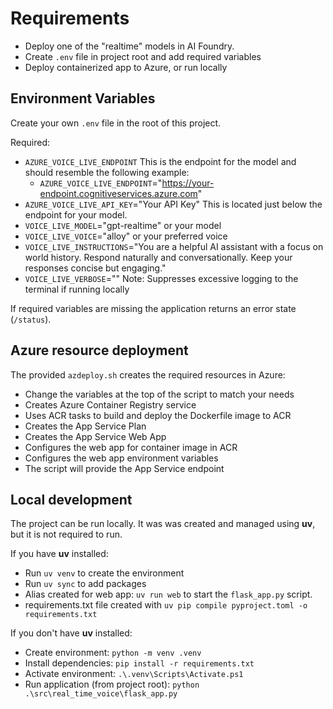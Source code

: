 # Requirements

* Deploy one of the "realtime" models in AI Foundry.
* Create `.env` file in project root and add required variables
* Deploy containerized app to Azure, or run locally

## Environment Variables

Create your own `.env` file in the root of this project. 

Required:
* `AZURE_VOICE_LIVE_ENDPOINT` This is the endpoint for the model and should resemble the following example:
    * `AZURE_VOICE_LIVE_ENDPOINT`="https://your-endpoint.cognitiveservices.azure.com"
* `AZURE_VOICE_LIVE_API_KEY`="Your API Key" This is located just below the endpoint for your model.
* `VOICE_LIVE_MODEL`="gpt-realtime" or your model
* `VOICE_LIVE_VOICE`="alloy" or your preferred voice
* `VOICE_LIVE_INSTRUCTIONS`="You are a helpful AI assistant with a focus on world history. Respond naturally and conversationally. Keep your responses concise but engaging."
* `VOICE_LIVE_VERBOSE`="" Note: Suppresses excessive logging to the terminal if running locally

If required variables are missing the application returns an error state (`/status`).

## Azure resource deployment

The provided `azdeploy.sh` creates the required resources in Azure:

* Change the variables at the top of the script to match your needs
* Creates Azure Container Registry service
* Uses ACR tasks to build and deploy the Dockerfile image to ACR
* Creates the App Service Plan
* Creates the App Service Web App
* Configures the web app for container image in ACR
* Configures the web app environment variables
* The script will provide the App Service endpoint

## Local development

The project can be run locally. It was was created and managed using **uv**, but it is not required to run.

If you have **uv** installed:

* Run `uv venv` to create the environment
* Run `uv sync` to add packages
* Alias created for web app: `uv run web` to start the `flask_app.py` script.
* requirements.txt file created with `uv pip compile pyproject.toml -o requirements.txt`

If you don't have **uv** installed:

* Create environment: `python -m venv .venv`
* Install dependencies: `pip install -r requirements.txt`
* Activate environment: `.\.venv\Scripts\Activate.ps1`
* Run application (from project root): `python .\src\real_time_voice\flask_app.py`
